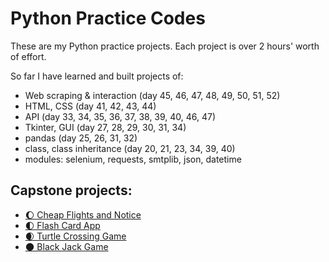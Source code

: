 # Python Practice Codes
These are my Python practice projects. Each project is over 2 hours' worth of effort.

So far I have learned and built projects of:
- Web scraping & interaction (day 45, 46, 47, 48, 49, 50, 51, 52)
- HTML, CSS (day 41, 42, 43, 44)
- API (day 33, 34, 35, 36, 37, 38, 39, 40, 46, 47)
- Tkinter, GUI (day 27, 28, 29, 30, 31, 34)
- pandas (day 25, 26, 31, 32)
- class, class inheritance (day 20, 21, 23, 34, 39, 40)
- modules: selenium, requests, smtplib, json, datetime

## Capstone projects:

- [🌔 Cheap Flights and Notice](https://github.com/TheVeryPulse/python_practice_codes/tree/main/day_039-040_cheap_flights_source_and_notif)
- [🌓 Flash Card App](https://github.com/TheVeryPulse/python_practice_codes/tree/main/day_031_flash_card_app)
- [🌒 Turtle Crossing Game](https://github.com/TheVeryPulse/python_practice_codes/tree/main/day_023_turtle_crossing_street)
- [🌑 Black Jack Game ](https://github.com/TheVeryPulse/python_practice_codes/tree/main/day_011_black_jack)